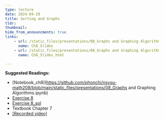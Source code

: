 ```yaml
---
type: lecture
date: 2024-04-29
title: Sorting and Graphs
tldr: 
thumbnail: 
hide_from_announcments: true
links: 
    - url: /static_files/presentations/08_Graphs and Graphing Algorithms.pdf
      name: Ch8_Slides
    - url: /static_files/presentations/08_Graphs and Graphing Algorithms.html
      name: Ch8_Slides_html

---
```

**Suggested Readings:**
- [Notebook_ch8](https://github.com/phonchi/nsysu-math208/blob/main/static_files/presentations/08_Graphs and Graphing Algorithms.ipynb)
- [Exercise 8](https://github.com/phonchi/nsysu-math208/blob/main/static_files/presentations/Ch8.ipynb)
- [Exercise 8_sol](https://github.com/phonchi/nsysu-math208/blob/main/static_files/presentations/Ch8_sol.ipynb)
- Textbook Chapter 7
- [[Recorded video]](https://www.youtube.com/playlist?list=PLHNZtBNWQ-85XcJyAfipB80aUDDz4cDxS)


